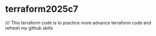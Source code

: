 # terraform2025c7
/// This terraform code is to practice more advance terraform code and refresh my github skills